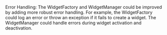 Error Handling: The WidgetFactory and WidgetManager could be improved by adding more robust error handling. 
For example, the WidgetFactory could log an error or throw an exception if it fails to create a widget. 
The WidgetManager could handle errors during widget activation and deactivation.

